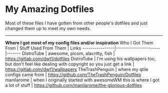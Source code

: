 # My Amazing Dotfiles #
Most of these files I have gotten from other people's dotfiles and just changed them up to meet my own needs. 
- - - -
**Where I got most of my config files and/or inspiration**
Who I Got Them From | Stuff Used From Them | Links
----------------|----------------------|-------
DistroTube | awesome, picom, alacritty, fish | https://gitlab.com/dwt1/dotfiles
DistroTube | I'm using his wallpapers too, but don't feel like dealing with copyright so you just get a link | https://gitlab.com/dwt1/wallpapers
TheTrashPenguin | where my qtile configs came from | https://github.com/TheTrashPenguin/Dotfiles
manilarome | when I originally started with awesomeWM this is where I got a lot of stuff | https://github.com/manilarome/the-glorious-dotfiles
